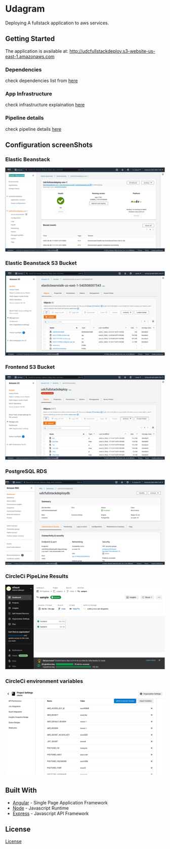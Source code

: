 # Udagram

Deploying A fullstack application to aws services.

## Getting Started

The application is available at:
http://udcfullstackdeploy.s3-website-us-east-1.amazonaws.com

### Dependencies

check dependencies list from [here](docs/dependencies.md)

### App Infrastructure

check infrastructure explaination [here](docs/infrastructure.md)

### Pipeline details

check pipeline details [here](docs/pipeline.md)

## Configuration screenShots

### Elastic Beanstack

![EB_ENV](docs/screenshots/EB_env.png)

### Elastic Beanstack S3 Bucket

![S3_EB](docs/screenshots/S3_EB_bucket.png)

### Frontend S3 Bucket

![S3_FRONTEND](docs/screenshots/S3_frontend_bucket.png)

### PostgreSQL RDS

![RDS](docs/screenshots/rds.png)

### CircleCi PipeLine Results

![PipeLine](docs/screenshots/circleci_pipline.png)

### CircleCi environment variables

![CircleCi](docs/screenshots/circleci_secrets.png)

## Built With

- [Angular](https://angular.io/) - Single Page Application Framework
- [Node](https://nodejs.org) - Javascript Runtime
- [Express](https://expressjs.com/) - Javascript API Framework

## License

[License](LICENSE.txt)
